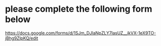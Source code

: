 # please complete the following form below

https://docs.google.com/forms/d/1SJm_DJlaNpZLY7lasUZ__ikVX-1eX9TO-jBhg9ZlpKQ/edit